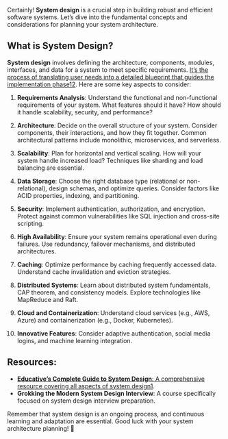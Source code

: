 Certainly! **System design** is a crucial step in building robust and efficient software systems. Let’s dive into the fundamental concepts and considerations for planning your system architecture.

## What is System Design?

**System design** involves defining the architecture, components, modules, interfaces, and data for a system to meet specific requirements. [It’s the process of translating user needs into a detailed blueprint that guides the implementation phase](https://www.educative.io/blog/complete-guide-to-system-design)[1](https://www.educative.io/blog/complete-guide-to-system-design)[2](https://www.geeksforgeeks.org/what-is-system-design-learn-system-design/). Here are some key aspects to consider:

1. **Requirements Analysis**: Understand the functional and non-functional requirements of your system. What features should it have? How should it handle scalability, security, and performance?
    
2. **Architecture**: Decide on the overall structure of your system. Consider components, their interactions, and how they fit together. Common architectural patterns include monolithic, microservices, and serverless.
    
3. **Scalability**: Plan for horizontal and vertical scaling. How will your system handle increased load? Techniques like sharding and load balancing are essential.
    
4. **Data Storage**: Choose the right database type (relational or non-relational), design schemas, and optimize queries. Consider factors like ACID properties, indexing, and partitioning.
    
5. **Security**: Implement authentication, authorization, and encryption. Protect against common vulnerabilities like SQL injection and cross-site scripting.
    
6. **High Availability**: Ensure your system remains operational even during failures. Use redundancy, failover mechanisms, and distributed architectures.
    
7. **Caching**: Optimize performance by caching frequently accessed data. Understand cache invalidation and eviction strategies.
    
8. **Distributed Systems**: Learn about distributed system fundamentals, CAP theorem, and consistency models. Explore technologies like MapReduce and Raft.
    
9. **Cloud and Containerization**: Understand cloud services (e.g., AWS, Azure) and containerization (e.g., Docker, Kubernetes).
    
10. **Innovative Features**: Consider adaptive authentication, social media logins, and machine learning integration.
    

## Resources:

- [**Educative’s Complete Guide to System Design**: A comprehensive resource covering all aspects of system design](https://www.educative.io/blog/complete-guide-to-system-design)[1](https://www.educative.io/blog/complete-guide-to-system-design).
- **Grokking the Modern System Design Interview**: A course specifically focused on system design interview preparation.

Remember that system design is an ongoing process, and continuous learning and adaptation are essential. Good luck with your system architecture planning! 🚀